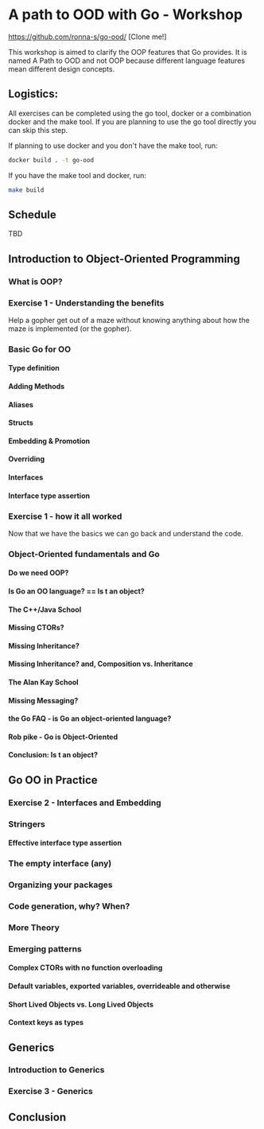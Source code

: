 # A path to OOD with Go - Workshop


https://github.com/ronna-s/go-ood/ [Clone me!]

This workshop is aimed to clarify the OOP features that Go provides.
It is named A Path to OOD and not OOP because different language features mean different design concepts.

## Logistics:
All exercises can be completed using the go tool, docker or a combination docker and the make tool.
If you are planning to use the go tool directly you can skip this step.

If planning to use docker and you don't have the make tool, run:
```bash
docker build . -t go-ood
```

If you have the make tool and docker, run:
```bash
make build
```

## Schedule

TBD
## Introduction to Object-Oriented Programming
### What is OOP?
### Exercise 1 - Understanding the benefits
Help a gopher get out of a maze without knowing anything about how the maze is implemented (or the gopher).
### Basic Go for OO
#### Type definition
#### Adding Methods
#### Aliases
#### Structs
#### Embedding & Promotion
#### Overriding
#### Interfaces
#### Interface type assertion
### Exercise 1 - how it all worked
Now that we have the basics we can go back and understand the code.
### Object-Oriented fundamentals and Go
#### Do we need OOP?
#### Is Go an OO language? == Is t an object?
#### The C++/Java School
#### Missing CTORs?
#### Missing Inheritance?
#### Missing Inheritance? and, Composition vs. Inheritance
#### The Alan Kay School
#### Missing Messaging?
#### the Go FAQ - is Go an object-oriented language?
#### Rob pike - Go is Object-Oriented
#### Conclusion: Is t an object?

## Go OO in Practice
### Exercise 2 - Interfaces and Embedding
### Stringers
#### Effective interface type assertion
### The empty interface (any)
### Organizing your packages
### Code generation, why? When?
### More Theory
### Emerging patterns
#### Complex CTORs with no function overloading
#### Default variables, exported variables, overrideable and otherwise
#### Short Lived Objects vs. Long Lived Objects
#### Context keys as types

## Generics
### Introduction to Generics
### Exercise 3 - Generics
## Conclusion
